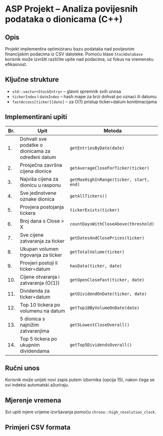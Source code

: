 ﻿# ASP Projekt – Analiza povijesnih podataka o dionicama (C++)

## Opis
Projekt implementira optimiziranu bazu podataka nad povijesnim financijskim podacima iz CSV datoteke. Pomoću klase `StockDatabase` korisnik može izvršiti različite upite nad podacima, uz fokus na vremensku efikasnost.

## Ključne strukture
- `std::vector<StockEntry>` – glavni spremnik svih unosa
- `tickerIndex` i `dateIndex` – hash mape za brzi dohvat po oznaci ili datumu
- `fastAccess[ticker][date]` – za O(1) pristup ticker+datum kombinacijama

## Implementirani upiti

| Br. | Upit | Metoda |
|----|------|--------|
| 1. | Dohvati sve podatke o dionicama za određeni datum | `getEntriesByDate(date)` |
| 2. | Prosječna završna cijena dionice | `getAverageCloseForTicker(ticker)` |
| 3. | Najviša cijena za dionicu u rasponu | `getMaxHighInRange(ticker, start, end)` |
| 4. | Sve jedinstvene oznake dionica | `getAllTickers()` |
| 5. | Provjera postojanja tickera | `tickerExists(ticker)` |
| 6. | Broj dana s Close > X | `countDaysWithCloseAbove(threshold)` |
| 7. | Sve cijene zatvaranja za ticker | `getDatesAndClosePrices(ticker)` |
| 8. | Ukupan volumen trgovanja za ticker | `getTotalVolume(ticker)` |
| 9. | Provjeri postoji li ticker+datum | `hasData(ticker, date)` |
|10. | Cijene otvaranja i zatvaranja (O(1)) | `getOpenCloseFast(ticker, date)` |
|11. | Dividenda za ticker+datum | `getDividendOnDate(ticker, date)` |
|12. | Top 10 tickera po volumenu na datum | `getTop10ByVolumeOnDate(date)` |
|13. | 5 dionica s najnižim zatvaranjima | `get5LowestCloseOverall()` |
|14. | Top 5 tickera po ukupnim dividendama | `getTop5DividendsOverall()` |

## Ručni unos
Korisnik može unijeti novi zapis putem izbornika (opcija 15), nakon čega se svi indeksi automatski ažuriraju.

## Mjerenje vremena
Svi upiti mjere vrijeme izvršavanja pomoću `chrono::high_resolution_clock`.

## Primjeri CSV formata
